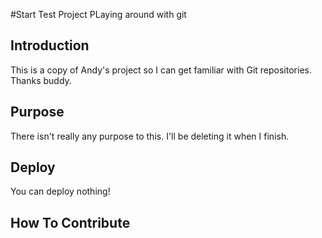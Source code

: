 #Start Test Project
PLaying around with git

## Introduction
This is a copy of Andy's project so I can get familiar with Git repositories. Thanks buddy.

## Purpose
There isn't really any purpose to this. I'll be deleting it when I finish.

## Deploy
You can deploy nothing!

## How To Contribute
